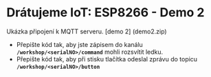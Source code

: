 # Drátujeme IoT: ESP8266 - Demo 2
Ukázka připojení k MQTT serveru. [demo 2] (demo2.zip)

* Přepište kód tak, aby jste zápisem do kanálu **`/workshop/<serialNO>/command`** mohli rozsvítit ledku.
* Přepište kód tak, aby při stisku tlačítka odeslal zprávu do topicu **`/workshop/<serialNO>/button`**
